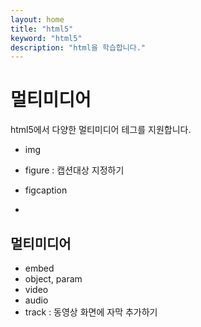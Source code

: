 ```yaml
---
layout: home
title: "html5"
keyword: "html5"
description: "html을 학습합니다."
---
```


# 멀티미디어

html5에서 다양한 멀티미디어 테그를 지원합니다.



* img

* figure : 캡션대상 지정하기

* figcaption

* 

  

## 멀티미디어

* embed
* object, param
* video
* audio
* track : 동영상 화면에 자막 추가하기

